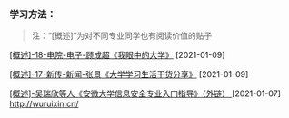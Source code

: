 ### 学习方法：

> 注：“[概述]”为对不同专业同学也有阅读价值的贴子

[[概述]-18-电院-电子-顾成超《我眼中的大学》](大学学习/学习方法/18-电子-顾成超.md) [2021-01-09]

[[概述]-17-新传-新闻-张景《大学学习生活干货分享》](https://ahuer-leaplap.github.io/Impart-Inherit/大学学习/学习方法/17-新闻-张景.pdf) [2021-01-09]

[[概述]-吴瑞欣等人《安微大学信息安全专业入门指导》（外链） ](https://first-book-2.gitbook.io/-1/)[2021-01-07]
http://wuruixin.cn/

